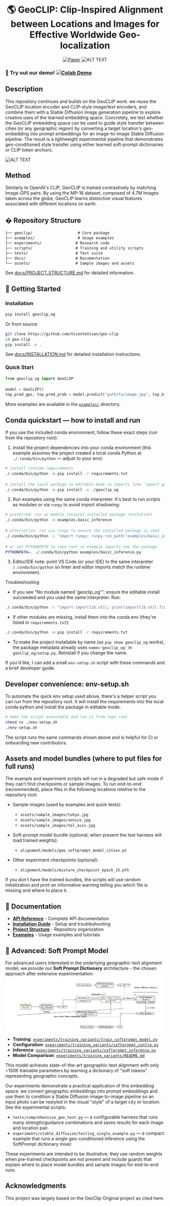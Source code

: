 <div align="center">    
 
# 🌎 GeoCLIP: Clip-Inspired Alignment between Locations and Images for Effective Worldwide Geo-localization

[![Paper](http://img.shields.io/badge/paper-arxiv.2309.16020-B31B1B.svg)](https://arxiv.org/abs/2309.16020v2)
![ALT TEXT](/figures/GeoCLIP.png)

</div>

### 📍 Try out our demo! [![Colab Demo](https://colab.research.google.com/assets/colab-badge.svg)](https://colab.research.google.com/drive/1p3f5F3fIw9CD7H4RvfnHO9g-J45qUPHp?usp=sharing)

## Description

This repository continues and builds on the GeoCLIP work: we reuse the GeoCLIP location encoder and CLIP-style image/text encoders, and combine them with a Stable Diffusion image generation pipeline to explore creative uses of the learned embedding space. Concretely, we test whether the GeoCLIP embedding space can be used to guide style transfer between cities (or any geographic region) by converting a target location's geo-embedding into prompt embeddings for an image-to-image Stable Diffusion pipeline. The result is a lightweight experimental pipeline that demonstrates geo-conditioned style transfer using either learned soft-prompt dictionaries or CLIP token anchors.

![ALT TEXT](/figures/method.png)

## Method

Similarly to OpenAI's CLIP, GeoCLIP is trained contrastively by matching Image-GPS pairs. By using the MP-16 dataset, composed of 4.7M Images taken across the globe, GeoCLIP learns distinctive visual features associated with different locations on earth.

## � Repository Structure

```
├── geoclip/                    # Core package
├── examples/                   # Usage examples  
├── experiments/               # Research code
├── scripts/                   # Training and utility scripts
├── tests/                     # Test suite
├── docs/                      # Documentation
└── assets/                    # Sample images and assets
```

See [docs/PROJECT_STRUCTURE.md](docs/PROJECT_STRUCTURE.md) for detailed information.

## 📎 Getting Started

### Installation

```bash
pip install geoclip_og
```

Or from source:
```bash
git clone https://github.com/VicenteVivan/geo-clip
cd geo-clip
pip install -e .
```

See [docs/INSTALLATION.md](docs/INSTALLATION.md) for detailed installation instructions.

### Quick Start

```python
from geoclip_og import GeoCLIP

model = GeoCLIP()
top_pred_gps, top_pred_prob = model.predict("path/to/image.jpg", top_k=5)
```

More examples are available in the [`examples/`](examples/) directory.

## Conda quickstart — how to install and run

If you use the included conda environment, follow these exact steps (run from the repository root):

1. Install the project dependencies into your conda environment (this example assumes the project created a local conda Python at `./.conda/bin/python` — adjust to your env):

```bash
# install runtime requirements
./.conda/bin/python -m pip install -r requirements.txt

# install the local package in editable mode so imports like `import geoclip_og` work
./.conda/bin/python -m pip install -e ./geoclip_og
```

2. Run examples using the same conda interpreter. It's best to run scripts as modules or via `runpy` to avoid import shadowing:

```bash
# preferred: run as module (ensures installed package resolution)
./.conda/bin/python -m examples.basic_inference

# alternative: run via runpy to ensure the installed package is used
./.conda/bin/python -c "import runpy; runpy.run_path('examples/basic_inference.py', run_name='__main__')"

# or set PYTHONPATH to repo root so example imports see the package
PYTHONPATH=. ./.conda/bin/python examples/basic_inference.py
```

3. Editor/IDE note: point VS Code (or your IDE) to the same interpreter `/.conda/bin/python` so linter and editor imports match the runtime environment.

Troubleshooting
- If you see "No module named 'geoclip_og'": ensure the editable install succeeded and you used the same interpreter. Run:

```bash
./.conda/bin/python -c "import importlib.util; print(importlib.util.find_spec('geoclip_og'))"
```

- If other modules are missing, install them into the conda env (they're listed in `requirements.txt`):

```bash
./.conda/bin/python -m pip install -r requirements.txt
```

- To make the project installable by name (so `pip show geoclip_og` works), the package metadata already uses `name='geoclip_og'` in `geoclip_og/setup.py`. Reinstall if you change the name.

If you'd like, I can add a small `env-setup.sh` script with these commands and a brief developer guide.

## Developer convenience: env-setup.sh

To automate the quick env setup used above, there's a helper script you can run from the repository root. It will install the requirements into the local conda python and install the package in editable mode.

```bash
# make the script executable and run it from repo root
chmod +x ./env-setup.sh
./env-setup.sh
```

The script runs the same commands shown above and is helpful for CI or onboarding new contributors.

## Assets and model bundles (where to put files for full runs)

The example and experiment scripts will run in a degraded but safe mode if they can't find checkpoints or sample images. To run end-to-end (recommended), place files in the following locations relative to the repository root:

- Sample images (used by examples and quick tests):
  - `assets/sample_images/tokyo.jpg`
  - `assets/sample_images/venice.jpg`
  - `assets/sample_images/tel_aviv.jpg`

- Soft-prompt model bundle (optional; when present the test harness will load trained weights):
  - `alignment/models/geo_softprompt_model_cities.pt`

- Other experiment checkpoints (optional):
  - `alignment/models/mixture_checkpoint_epoch_15.pth`

If you don't have the trained bundles, the scripts will use random initialization and print an informative warning telling you which file is missing and where to place it.

## 📖 Documentation

- **[API Reference](docs/API.md)** - Complete API documentation
- **[Installation Guide](docs/INSTALLATION.md)** - Setup and troubleshooting  
- **[Project Structure](docs/PROJECT_STRUCTURE.md)** - Repository organization
- **[Examples](examples/README.md)** - Usage examples and tutorials

## 🧠 Advanced: Soft Prompt Model

For advanced users interested in the underlying geographic-text alignment model, we provide our **Soft Prompt Dictionary** architecture - the chosen approach after extensive experimentation:
![ALT TEXT](image.png)
- **Training**: [`experiments/training_variants/train_softprompt_model.py`](experiments/training_variants/train_softprompt_model.py)
- **Configuration**: [`experiments/training_variants/softprompt_config.py`](experiments/training_variants/softprompt_config.py)  
- **Inference**: [`experiments/training_variants/softprompt_inference.py`](experiments/training_variants/softprompt_inference.py)
- **Model Comparison**: [`experiments/training_variants/README.md`](experiments/training_variants/README.md)

This model achieves state-of-the-art geographic-text alignment with only ~150K trainable parameters by learning a dictionary of "soft tokens" representing geographic concepts.

Our experiments demonstrate a practical application of this embedding space: we convert geographic embeddings into prompt embeddings and use them to condition a Stable Diffusion image-to-image pipeline so an input photo can be restyled in the visual "style" of a target city or location. See the experimental scripts:

- `tests/comprehensive_geo_test.py` — a configurable harness that runs many strength/guidance combinations and saves results for each image and location pair.
- `experiments/stable_diffusion/testing_single_example.py` — a compact example that runs a single geo-conditioned inference using the SoftPrompt dictionary mixer.

These experiments are intended to be illustrative; they use random weights when pre-trained checkpoints are not present and include guards that explain where to place model bundles and sample images for end-to-end runs.


## Acknowledgments

This project was largely based on the GeoClip Original project as cited here.
